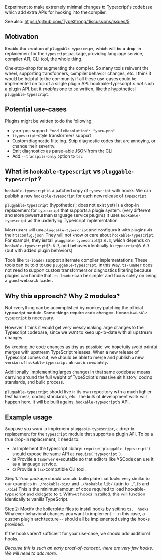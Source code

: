Experiment to make extremely minimal changes to Typescript's codebase which add
extra APIs for hooking into the compiler.

See also:
https://github.com/TypeStrong/discussions/issues/5

## Motivation

Enable the creation of `pluggable-typescript`, which will be a drop-in replacement for the `typescript` package, providing language service, compiler API, CLI tool, the whole thing.

One-stop-shop for augmenting the compiler.  So many tools reinvent the wheel, supporting transformers, compiler
behavior changes, etc.  I think it would be helpful to the community if all these use-cases could be implemented on top
of a single plugin API.  hookable-typescript is *not* such a plugin API, but it *enables* one to be written, like the
hypothetical `pluggable-typescript`.

## Potential use-cases

Plugins might be written to do the following:

* yarn-pnp support: `"moduleResolution": "yarn-pnp"`
* `ttypescript`-style transformers support
* Custom diagnostic filtering.  Strip diagnostic codes that are annoying, or
change their severity.
* Emit diagnostics as parse-able JSON from the CLI
* Add `--transpile-only` option to `tsc`

## What is `hookable-typescript` vs `pluggable-typescript`?

`hookable-typescript` is a patched copy of `typescript` with hooks.  We can publish a new `hookable-typescript`
for each new release of `typescript`.

`pluggable-typescript` (hypothetical; does not exist yet) is a drop-in replacement for `typescript`
that supports a plugin system. (very different and more powerful than language service plugins)
It uses `hookable-typescript` as the underlying TypeScript implementation.

Most users will use `pluggable-typescript` and configure it with plugins via their `tsconfig.json`.  They will not know
or care about `hookable-typescript`.  For example, they install `pluggable-typescript@3.6.3`, which depends on `hookable-typescript@3.6.3`,
and behaves identically to `typescript@3.6.3`. (but with added plugin behaviors)

Tools like `ts-loader` support alternate compiler implementations.  These tools can be told to use `pluggable-typescript`.
In this way, `ts-loader` does not need to support custom transformers or diagnostics filtering because plugins can handle that.
`ts-loader` can be simpler and focus solely on being a good webpack loader.

## Why this approach?  Why 2 modules?

Not everything can be accomplished by monkey-patching the official typescript module.
Some things require code changes.  Hence `hookable-typescript` is necessary.

However, I think it would get very messy making large changes to the Typescript codebase, since we
want to keep up-to-date with all upstream changes.

By keeping the code changes as tiny as possible, we hopefully avoid painful merges with upstream
TypeScript releases.  When a new release of Typescript comes out, we should be able
to merge and publish a new version of `hookable-typescript` almost immediately.

Additionally, implementing larges changes in that same codebase means carrying around the
full weight of TypeScript's massive git history, coding standards, and build process.

`pluggable-typescript` should live in its own repository with a much lighter
test harness, coding standards, etc.  The bulk of development work will happen here.
It will be built against `hookable-typescript`'s API.

## Example usage

Suppose you want to implement `pluggable-typescript`, a drop-in replacement for the `typescript` module that
supports a plugin API.  To be a true drop-in replacement, it needs to:

* a) Implement the typescript library: `require('pluggable-typescript')` should expose the same API as `require('typescript')`.
* b) Provide a `tsserver` executable so that editors like VSCode can use it as a language service.
* c) Provide a `tsc`-compatible CLI tool.

Step 1: Your package should contain boilerplate that looks very similar to our examples in `./hookable-bin/` and `./hookable-lib/` (akin to `./lib` and `./bin`)
This is the minimum amount of code required to load hookable-typescript and delegate to it.  Without hooks installed,
this will function identically to vanilla TypeScript.

Step 2: Modify the boilerplate files to install hooks by setting `ts.__hooks__`
Whatever behavioral changes you want to implement -- in this case, a custom plugin architecture --
should all be implemented using the hooks provided.

If the hooks aren't sufficient for your use-case, we should add additional hooks.

*Because this is such an early proof-of-concept, there are very few hooks.  We will need to add more.*
